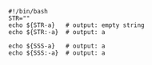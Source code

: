 	#!/bin/bash          
	STR=""
	echo ${STR-a}   # output: empty string
	echo ${STR:-a}  # output: a
	
	echo ${SSS-a}   # output: a
	echo ${SSS:-a}  # output: a